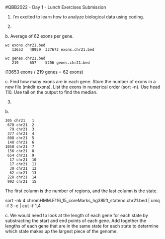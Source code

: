 #QBB2022 - Day 1 - Lunch Exercises  Submission
1. I'm excited to learn how to analyze biological data using coding.

2.
b. Average of 62 exons per gene. 
```
wc exons.chr21.bed 
   13653   40959  327672 exons.chr21.bed
   
wc genes.chr21.bed
   219     657    5256 genes.chr21.bed
```
(13653 exons / 219 genes = 62 exons)

c. Find how many exons are in each gene. Store the number of exons in a new file (mkdir exons). List the exons in numerical order (sort -n). Use head 110. Use tail on the output to find the median.

3. 
b.
```
305 chr21	1
 678 chr21	2
  79 chr21	3
 377 chr21	4
 808 chr21	5
 148 chr21	6
1050 chr21	7
 156 chr21	8
 654 chr21	9
  17 chr21	10
  17 chr21	11
  30 chr21	12
  62 chr21	13
 228 chr21	14
 992 chr21	15
```
 The first column is the number of regions, and the last column is the state.
 
 sort -nk 4 chromHMM.E116_15_coreMarks_hg38lift_stateno.chr21.bed | uniq -f 3 -c | cut -f 1,4
 
 
 c. We would need to look at the length of each gene for each state by substracting the start and end points of each gene. Add together the lengths of each gene that are in the same state for each state to determine which state makes up the largest piece of the genome.

